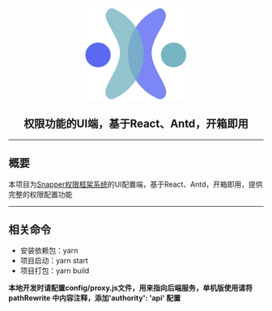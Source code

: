 <div align="center"><img src="auth.svg" width="200" height="180"/></div>
<div align="center"><h2>权限功能的UI端，基于React、Antd，开箱即用</h2></div>
<hr/>
<h2>概要</h2>
<p>本项目为<a href="https://gitee.com/ifrog/snam-boot">Snapper权限框架系统</a>的UI配置端，基于React、Antd，开箱即用，提供完整的权限配置功能</p>
<hr/>
<h2>相关命令</h2>
<ul>
<li>安装依赖包：yarn </li>
<li>项目启动：yarn start </li>
<li>项目打包：yarn build </li>
</ul>
<b>本地开发时请配置config/proxy.js文件，用来指向后端服务，单机版使用请将pathRewrite 中内容注释，添加'authority': 'api' 配置</b>
